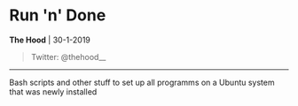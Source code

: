 # Run 'n' Done

**The Hood** | 30-1-2019

>Twitter: @thehood__

---

Bash scripts and other stuff to set up all programms on a Ubuntu system that was newly installed

